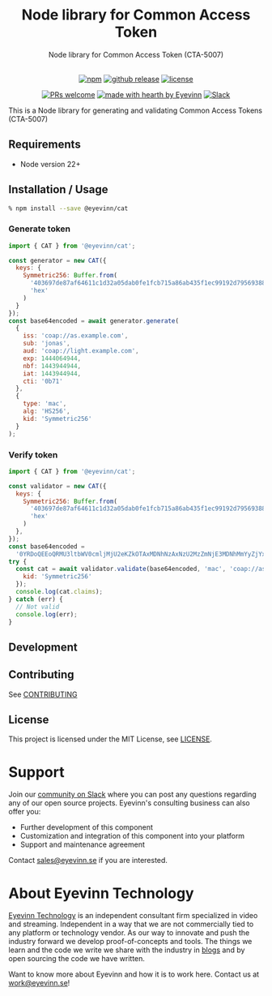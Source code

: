 <h1 align="center">
  Node library for Common Access Token
</h1>

<div align="center">
  Node library for Common Access Token (CTA-5007)
  <br />
</div>

<div align="center">
<br />

[![npm](https://img.shields.io/npm/v/@eyevinn/node-cat?style=flat-square)](https://www.npmjs.com/package/@eyevinn/node-cat)
[![github release](https://img.shields.io/github/v/release/Eyevinn/node-cat?style=flat-square)](https://github.com/Eyevinn/node-cat/releases)
[![license](https://img.shields.io/github/license/eyevinn/node-cat.svg?style=flat-square)](LICENSE)

[![PRs welcome](https://img.shields.io/badge/PRs-welcome-ff69b4.svg?style=flat-square)](https://github.com/eyevinn/node-cat/issues?q=is%3Aissue+is%3Aopen+label%3A%22help+wanted%22)
[![made with hearth by Eyevinn](https://img.shields.io/badge/made%20with%20%E2%99%A5%20by-Eyevinn-59cbe8.svg?style=flat-square)](https://github.com/eyevinn)
[![Slack](http://slack.streamingtech.se/badge.svg)](http://slack.streamingtech.se)

</div>

This is a Node library for generating and validating Common Access Tokens (CTA-5007)

## Requirements

- Node version 22+

## Installation / Usage

```bash
% npm install --save @eyevinn/cat
```

### Generate token

```javascript
import { CAT } from '@eyevinn/cat';

const generator = new CAT({
  keys: {
    Symmetric256: Buffer.from(
      '403697de87af64611c1d32a05dab0fe1fcb715a86ab435f1ec99192d79569388',
      'hex'
    )
  }
});
const base64encoded = await generator.generate(
  {
    iss: 'coap://as.example.com',
    sub: 'jonas',
    aud: 'coap://light.example.com',
    exp: 1444064944,
    nbf: 1443944944,
    iat: 1443944944,
    cti: '0b71'
  },
  {
    type: 'mac',
    alg: 'HS256',
    kid: 'Symmetric256'
  }
);
```

### Verify token

```javascript
import { CAT } from '@eyevinn/cat';

const validator = new CAT({
  keys: {
    Symmetric256: Buffer.from(
      '403697de87af64611c1d32a05dab0fe1fcb715a86ab435f1ec99192d79569388',
      'hex'
    )
  },
});
const base64encoded =
  '0YRDoQEEoQRMU3ltbWV0cmljMjU2eKZkOTAxMDNhNzAxNzU2MzZmNjE3MDNhMmYyZjYxNzMyZTY1Nzg2MTZkNzA2YzY1MmU2MzZmNmQwMjY1NmE2ZjZlNjE3MzAzNzgxODYzNmY2MTcwM2EyZjJmNmM2OTY3Njg3NDJlNjU3ODYxNmQ3MDZjNjUyZTYzNmY2ZDA0MWE1NjEyYWViMDA1MWE1NjEwZDlmMDA2MWE1NjEwZDlmMDA3NDIwYjcxSKuCk/+kFmlY'
try {
  const cat = await validator.validate(base64encoded, 'mac', 'coap://as.example.com', {
    kid: 'Symmetric256'
  });
  console.log(cat.claims);
} catch (err) {
  // Not valid
  console.log(err);
}
```

## Development

<!--Add clear instructions on how to start development of the project here -->

## Contributing

See [CONTRIBUTING](CONTRIBUTING.md)

## License

This project is licensed under the MIT License, see [LICENSE](LICENSE).

# Support

Join our [community on Slack](http://slack.streamingtech.se) where you can post any questions regarding any of our open source projects. Eyevinn's consulting business can also offer you:

- Further development of this component
- Customization and integration of this component into your platform
- Support and maintenance agreement

Contact [sales@eyevinn.se](mailto:sales@eyevinn.se) if you are interested.

# About Eyevinn Technology

[Eyevinn Technology](https://www.eyevinntechnology.se) is an independent consultant firm specialized in video and streaming. Independent in a way that we are not commercially tied to any platform or technology vendor. As our way to innovate and push the industry forward we develop proof-of-concepts and tools. The things we learn and the code we write we share with the industry in [blogs](https://dev.to/video) and by open sourcing the code we have written.

Want to know more about Eyevinn and how it is to work here. Contact us at work@eyevinn.se!
